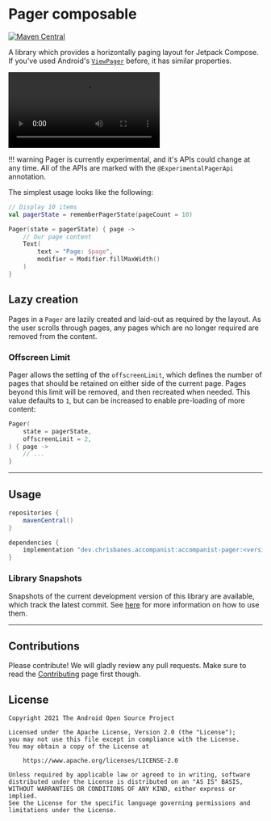 # Pager composable

[![Maven Central](https://img.shields.io/maven-central/v/dev.chrisbanes.accompanist/accompanist-pager)](https://search.maven.org/search?q=g:dev.chrisbanes.accompanist)

A library which provides a horizontally paging layout for Jetpack Compose. If you've used Android's [`ViewPager`](https://developer.android.com/reference/kotlin/androidx/viewpager/widget/ViewPager) before, it has similar properties.

<video width="300" controls loop>
  <source src="demo.mp4" type="video/mp4">
Your browser does not support the video tag.
</video>

!!! warning
    Pager is currently experimental, and it's APIs could change at any time.
    All of the APIs are marked with the `@ExperimentalPagerApi` annotation.

The simplest usage looks like the following:

``` kotlin
// Display 10 items
val pagerState = rememberPagerState(pageCount = 10)

Pager(state = pagerState) { page ->
    // Our page content
    Text(
        text = "Page: $page",
        modifier = Modifier.fillMaxWidth()
    )
}
```

## Lazy creation

Pages in a `Pager` are lazily created and laid-out as required by the layout. As the user scrolls through pages, any pages which are no longer required are removed from the content.

### Offscreen Limit

Pager allows the setting of the `offscreenLimit`, which defines the number of pages that should be retained on either side of the current page. Pages beyond this limit will be removed, and then recreated when needed. This value defaults to `1`, but can be increased to enable pre-loading of more content:

```kotlin
Pager(
    state = pagerState,
    offscreenLimit = 2,
) { page ->
    // ...
}
```

---

## Usage

``` groovy
repositories {
    mavenCentral()
}

dependencies {
    implementation "dev.chrisbanes.accompanist:accompanist-pager:<version>"
}
```

### Library Snapshots

Snapshots of the current development version of this library are available, which track the latest commit. See [here](../using-snapshot-version) for more information on how to use them.

---

## Contributions

Please contribute! We will gladly review any pull requests.
Make sure to read the [Contributing](../contributing) page first though.

## License

```
Copyright 2021 The Android Open Source Project
 
Licensed under the Apache License, Version 2.0 (the "License");
you may not use this file except in compliance with the License.
You may obtain a copy of the License at

    https://www.apache.org/licenses/LICENSE-2.0

Unless required by applicable law or agreed to in writing, software
distributed under the License is distributed on an "AS IS" BASIS,
WITHOUT WARRANTIES OR CONDITIONS OF ANY KIND, either express or implied.
See the License for the specific language governing permissions and
limitations under the License.
```
